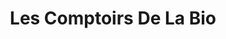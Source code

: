 ---
title: "Les Comptoirs De La Bio"
url: /saint-genis-pouilly/les-comptoirs-de-la-bio/
shop: supermarché
---